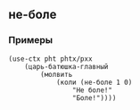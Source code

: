 ## не-боле

### Примеры

```pht
(use-ctx pht phtx/pxx
    (царь-батюшка-главный
        (молвить
            (коли (не-боле 1 0)
                "Не боле!"
                "Боле!"))))
```
